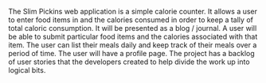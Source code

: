 The Slim Pickins web application is a simple calorie counter.  It allows a user to enter food items in and the calories consumed in order to keep a tally of total caloric consumption.  It will be presented as a blog / journal.  A user will be able to submit particular food items and the calories associated with that item.  The user can list their meals daily and keep track of their meals over a period of time.  The user will have a profile page.  The project has a backlog of user stories that the developers created to help divide the work up into logical bits.
